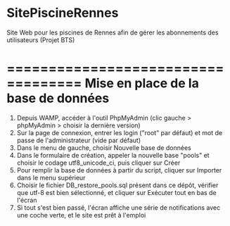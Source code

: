 # SitePiscineRennes
Site Web pour les piscines de Rennes afin de gérer les abonnements des utilisateurs (Projet BTS)


===================================
Mise en place de la base de données
===================================

1. Depuis WAMP, accéder à l'outil PhpMyAdmin (clic gauche > phpMyAdmin > choisir la dernière version)
2. Sur la page de connexion, entrer les login ("root" par défaut) et mot de passe de l'administrateur (vide par défaut)
3. Dans le menu de gauche, choisir Nouvelle base de données
4. Dans le formulaire de création, appeler la nouvelle base "pools" et choisir le codage utf8_unicode_ci, puis cliquer sur Créer
5. Pour remplir la base de données à partir du script, cliquer sur Importer dans le menu supérieur
6. Choisir le fichier DB_restore_pools.sql présent dans ce dépôt, vérifier que utf-8 est bien sélectionné, et cliquer sur Exécuter tout en bas de l'écran
7. Si tout s'est bien passé, l'écran affiche une série de notifications avec une coche verte, et le site est prêt à l'emploi
